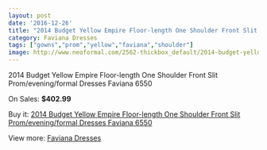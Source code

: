 ```yaml
---
layout: post
date: '2016-12-26'
title: "2014 Budget Yellow Empire Floor-length One Shoulder Front Slit Prom/evening/formal Dresses Faviana 6550"
category: Faviana Dresses
tags: ["gowns","prom","yellow","faviana","shoulder"]
image: http://www.neoformal.com/2562-thickbox_default/2014-budget-yellow-empire-floor-length-one-shoulder-front-slit-prom-evening-formal-dresses-faviana-6550.jpg
---
```

2014 Budget Yellow Empire Floor-length One Shoulder Front Slit Prom/evening/formal Dresses Faviana 6550

On Sales: **$402.99**
<a href="https://www.neoformal.com/en/faviana-dresses/966-2014-budget-yellow-empire-floor-length-one-shoulder-front-slit-prom-evening-formal-dresses-faviana-6550.html"><amp-img layout="responsive" width="600" height="600" src="//www.neoformal.com/2562-thickbox_default/2014-budget-yellow-empire-floor-length-one-shoulder-front-slit-prom-evening-formal-dresses-faviana-6550.jpg" alt="2014 Budget Yellow Empire Floor-length One Shoulder Front Slit Prom/evening/formal Dresses Faviana 6550 0" /></a>
<a href="https://www.neoformal.com/en/faviana-dresses/966-2014-budget-yellow-empire-floor-length-one-shoulder-front-slit-prom-evening-formal-dresses-faviana-6550.html"><amp-img layout="responsive" width="600" height="600" src="//www.neoformal.com/2565-thickbox_default/2014-budget-yellow-empire-floor-length-one-shoulder-front-slit-prom-evening-formal-dresses-faviana-6550.jpg" alt="2014 Budget Yellow Empire Floor-length One Shoulder Front Slit Prom/evening/formal Dresses Faviana 6550 1" /></a>
<a href="https://www.neoformal.com/en/faviana-dresses/966-2014-budget-yellow-empire-floor-length-one-shoulder-front-slit-prom-evening-formal-dresses-faviana-6550.html"><amp-img layout="responsive" width="600" height="600" src="//www.neoformal.com/2564-thickbox_default/2014-budget-yellow-empire-floor-length-one-shoulder-front-slit-prom-evening-formal-dresses-faviana-6550.jpg" alt="2014 Budget Yellow Empire Floor-length One Shoulder Front Slit Prom/evening/formal Dresses Faviana 6550 2" /></a>
<a href="https://www.neoformal.com/en/faviana-dresses/966-2014-budget-yellow-empire-floor-length-one-shoulder-front-slit-prom-evening-formal-dresses-faviana-6550.html"><amp-img layout="responsive" width="600" height="600" src="//www.neoformal.com/2563-thickbox_default/2014-budget-yellow-empire-floor-length-one-shoulder-front-slit-prom-evening-formal-dresses-faviana-6550.jpg" alt="2014 Budget Yellow Empire Floor-length One Shoulder Front Slit Prom/evening/formal Dresses Faviana 6550 3" /></a>

Buy it: [2014 Budget Yellow Empire Floor-length One Shoulder Front Slit Prom/evening/formal Dresses Faviana 6550](https://www.neoformal.com/en/faviana-dresses/966-2014-budget-yellow-empire-floor-length-one-shoulder-front-slit-prom-evening-formal-dresses-faviana-6550.html "2014 Budget Yellow Empire Floor-length One Shoulder Front Slit Prom/evening/formal Dresses Faviana 6550")

View more: [Faviana Dresses](https://www.neoformal.com/en/10-faviana-dresses "Faviana Dresses")